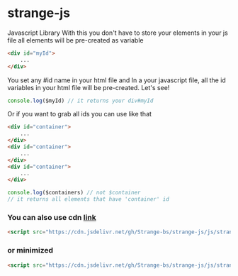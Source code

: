 # strange-js
Javascript Library
With this you don't have to store your elements in your js file all elements will be pre-created as variable
```html
<div id="myId">
    ...
</div>
```
You set any #id name in your html file and  In a your  javascript file, all the id variables in your html file will be pre-created. Let's see!

```js
console.log($myId) // it returns your div#myId
```

Or if you want to grab all ids you can use like that

```html
<div id="container">
    ...
</div>
<div id="container">
    ...
</div>
<div id="container">
    ...
</div>
```
```js
console.log($containers) // not $container
// it returns all elements that have 'container' id 
```

<h3>You can also use cdn <a href="https://cdn.jsdelivr.net/gh/Strange-bs/strange-js/js/strange.js">link</h3>

```html
<script src="https://cdn.jsdelivr.net/gh/Strange-bs/strange-js/js/strange.js"></script>
```

<h3>or minimized</h3>

```html
<script src="https://cdn.jsdelivr.net/gh/Strange-bs/strange-js/js/strange.min.js"></script>
```
